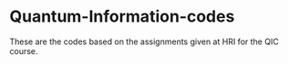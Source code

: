 # Quantum-Information-codes
These are the codes based on the assignments given at HRI for the QIC course.
